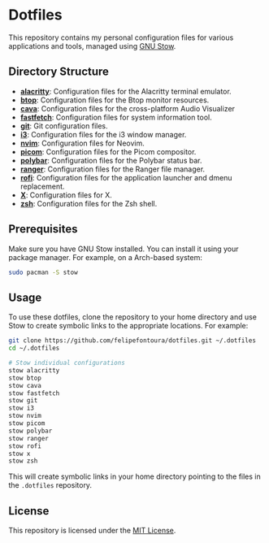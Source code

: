 # Dotfiles

This repository contains my personal configuration files for various applications and tools, managed using [GNU Stow](https://www.gnu.org/software/stow/).

## Directory Structure

- **[alacritty](./alacritty/)**: Configuration files for the Alacritty terminal emulator.
- **[btop](./btop/)**: Configuration files for the Btop monitor resources.
- **[cava](./cava/)**: Configuration files for the cross-platform Audio Visualizer
- **[fastfetch](./fastfetch/)**: Configuration files for system information tool.
- **[git](./git/)**: Git configuration files.
- **[i3](./i3/)**: Configuration files for the i3 window manager.
- **[nvim](./nvim/)**: Configuration files for Neovim.
- **[picom](./picom/)**: Configuration files for the Picom compositor.
- **[polybar](./polybar/)**: Configuration files for the Polybar status bar.
- **[ranger](./ranger/)**: Configuration files for the Ranger file manager.
- **[rofi](./rofi/)**: Configuration files for the application launcher and dmenu replacement.
- **[X](./x/)**: Configuration files for X.
- **[zsh](./zsh/)**: Configuration files for the Zsh shell.

## Prerequisites

Make sure you have GNU Stow installed. You can install it using your package manager. For example, on a Arch-based system:

```sh
sudo pacman -S stow
```

## Usage

To use these dotfiles, clone the repository to your home directory and use Stow to create symbolic links to the appropriate locations. For example:

```sh
git clone https://github.com/felipefontoura/dotfiles.git ~/.dotfiles
cd ~/.dotfiles

# Stow individual configurations
stow alacritty
stow btop
stow cava
stow fastfetch
stow git
stow i3
stow nvim
stow picom
stow polybar
stow ranger
stow rofi
stow x
stow zsh
```

This will create symbolic links in your home directory pointing to the files in the `.dotfiles` repository.

## License

This repository is licensed under the [MIT License](https://mit-license.org/).
